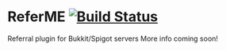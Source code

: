 # ReferME  [![Build Status](https://travis-ci.org/scarger/ReferME.svg?branch=master)](https://travis-ci.org/scarger/ReferME)
Referral plugin for Bukkit/Spigot servers
More info coming soon!
